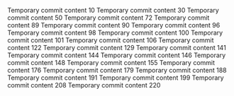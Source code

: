 Temporary commit content 10
Temporary commit content 30
Temporary commit content 50
Temporary commit content 72
Temporary commit content 89
Temporary commit content 90
Temporary commit content 96
Temporary commit content 98
Temporary commit content 100
Temporary commit content 101
Temporary commit content 106
Temporary commit content 122
Temporary commit content 129
Temporary commit content 141
Temporary commit content 144
Temporary commit content 146
Temporary commit content 148
Temporary commit content 155
Temporary commit content 176
Temporary commit content 179
Temporary commit content 188
Temporary commit content 191
Temporary commit content 199
Temporary commit content 208
Temporary commit content 220
